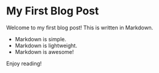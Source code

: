# My First Blog Post

Welcome to my first blog post! This is written in Markdown.

- Markdown is simple.
- Markdown is lightweight.
- Markdown is awesome!

Enjoy reading!
